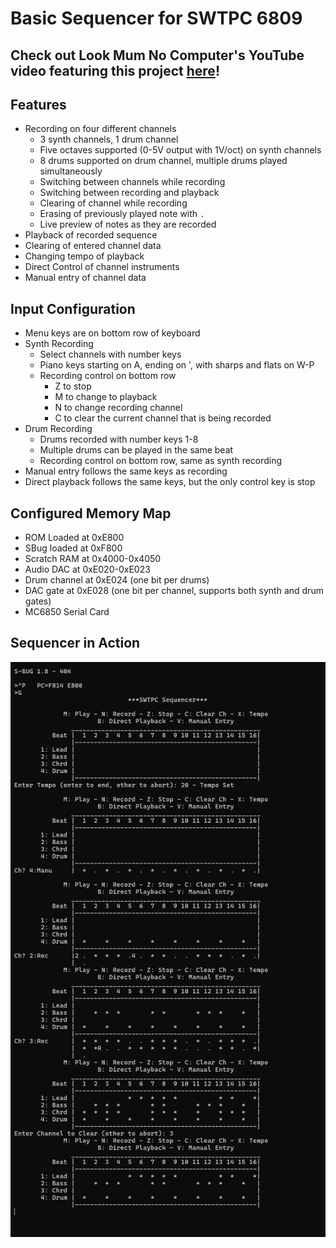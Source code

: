 # Basic Sequencer for SWTPC 6809

## Check out Look Mum No Computer's YouTube video featuring this project [here](https://www.youtube.com/watch?v=KA4Z7n_I14A)!

## Features
* Recording on four different channels
    * 3 synth channels, 1 drum channel
    * Five octaves supported (0-5V output with 1V/oct) on synth channels
    * 8 drums supported on drum channel, multiple drums played simultaneously
    * Switching between channels while recording
    * Switching between recording and playback
    * Clearing of channel while recording
    * Erasing of previously played note with `.`
    * Live preview of notes as they are recorded
* Playback of recorded sequence
* Clearing of entered channel data
* Changing tempo of playback
* Direct Control of channel instruments
* Manual entry of channel data

## Input Configuration
* Menu keys are on bottom row of keyboard
* Synth Recording
    * Select channels with number keys
    * Piano keys starting on A, ending on ', with sharps and flats on W-P
    * Recording control on bottom row
        * Z to stop
        * M to change to playback
        * N to change recording channel
        * C to clear the current channel that is being recorded
* Drum Recording
    * Drums recorded with number keys 1-8
    * Multiple drums can be played in the same beat
    * Recording control on bottom row, same as synth recording
* Manual entry follows the same keys as recording
* Direct playback follows the same keys, but the only control key is stop


## Configured Memory Map
* ROM Loaded at 0xE800
* SBug loaded at 0xF800
* Scratch RAM at 0x4000-0x4050
* Audio DAC at 0xE020-0xE023
* Drum channel at 0xE024 (one bit per drums)
* DAC gate at 0xE028 (one bit per channel, supports both synth and drum gates)
* MC6850 Serial Card

## Sequencer in Action
![Sequencer Screenshot](screenshot.png)
